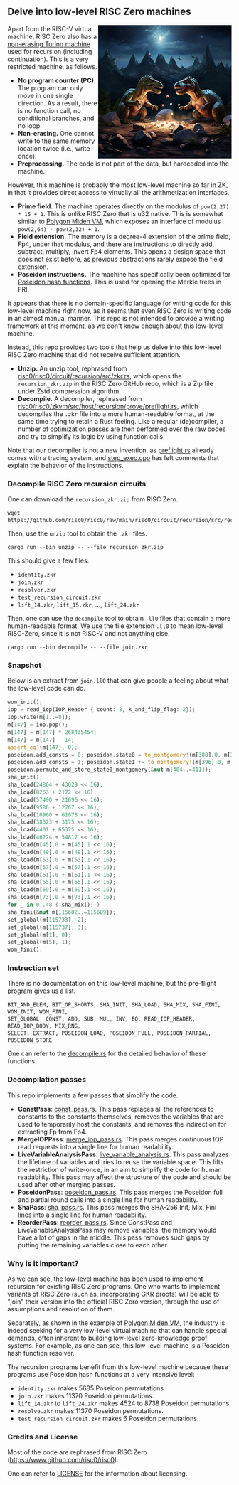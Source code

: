 ## Delve into low-level RISC Zero machines

<img src="title.png" align="right" alt="two dinosaurs playing stones that are flying" width="300"/>

Apart from the RISC-V virtual machine, RISC Zero also has a [non-erasing Turing machine](https://link.springer.com/chapter/10.1007/3-540-59175-3_104) used for recursion (including 
continuation). This is a very restricted machine, as follows.

- **No program counter (PC).** The program can only move in one single direction. As a result, there is no 
function call, no conditional branches, and no loop.
- **Non-erasing.** One cannot write to the same memory location twice (i.e., write-once).
- **Preprocessing.** The code is not part of the data, but hardcoded into the machine.

However, this machine is probably the most low-level machine so far in ZK, in that it provides direct access to virtually 
all the arithmetization interfaces.

- **Prime field.** The machine operates directly on the modulus of `pow(2,27) * 15 + 1`. This is unlike RISC Zero that 
is u32 native. This is somewhat similar to [Polygon Miden VM](https://0xpolygonmiden.github.io/miden-vm/design/main.html), which exposes an interface of modulus `pow(2,64) - pow(2,32) + 1`.
- **Field extension.** The memory is a degree-4 extension of the prime field, Fp4, under that modulus, and there are instructions 
to directly add, subtract, multiply, invert Fp4 elements. This opens a design space that does not exist before, as previous 
abstractions rarely expose the field extension.
- **Poseidon instructions.** The machine has specifically been optimized for [Poseidon hash functions](https://www.poseidon-hash.info/). This is used 
for opening the Merkle trees in FRI.

It appears that there is no domain-specific language for writing code for this low-level machine right now, as it 
seems that even RISC Zero is writing code in an almost manual manner. This repo is not intended to provide a writing 
framework at this moment, as we don't know enough about this low-level machine.

Instead, this repo provides two tools that help us delve into this low-level RISC Zero machine that did not receive 
sufficient attention.
- **Unzip.** An unzip tool, rephrased from [risc0/risc0/circuit/recursion/src/zkr.rs](https://github.com/risc0/risc0/blob/main/risc0/circuit/recursion/src/zkr.rs), 
which opens the `recursion_zkr.zip` in the RISC Zero GitHub repo, which is a Zip file under Zstd compression algorithm.
- **Decompile.** A decompiler, rephrased from [risc0/risc0/zkvm/src/host/recursion/prove/preflight.rs](https://github.com/risc0/risc0/blob/main/risc0/zkvm/src/host/recursion/prove/preflight.rs), 
which decompiles the `.zkr` file into a more human-readable format, at the same time trying to retain a Rust feeling.
Like a regular (de)compiler, a number of optimization passes are then performed over the raw codes and try to simplify 
its logic by using function calls.

Note that our decompiler is not a new invention, as [preflight.rs](https://github.com/risc0/risc0/blob/main/risc0/zkvm/src/host/recursion/prove/preflight.rs) already comes with a tracing system, and [step_exec.cpp](https://github.com/risc0/risc0/blob/main/risc0/circuit/recursion-sys/cxx/step_exec.cpp) has left comments that explain the behavior of the instructions.

### Decompile RISC Zero recursion circuits

One can download the `recursion_zkr.zip` from RISC Zero.
```console
wget https://github.com/risc0/risc0/raw/main/risc0/circuit/recursion/src/recursion_zkr.zip
```

Then, use the `unzip` tool to obtain the `.zkr` files.
```console
cargo run --bin unzip -- --file recursion_zkr.zip
```

This should give a few files:
- `identity.zkr`
- `join.zkr`
- `resolver.zkr`
- `test_recursion_circuit.zkr`
- `lift_14.zkr`, `lift_15.zkr`, ..., `lift_24.zkr`

Then, one can use the `decompile` tool to obtain `.ll0` files that contain a more human-readable format. We use the 
file extension `.ll0` to mean low-level RISC-Zero, since it is not RISC-V and not anything else.

```console
cargo run --bin decompile -- --file join.zkr
```

### Snapshot

Below is an extract from `join.ll0` that can give people a feeling about what the low-level code can do.

```rust
wom_init();
iop = read_iop(IOP_Header { count: 8, k_and_flip_flag: 2});
iop.write(m[1..=8]);
m[147] = iop.pop();
m[147] = m[147] * 268435454;
m[147] = m[147] - 14;
assert_eq!(m[147], 0);
poseidon.add_consts = 0; poseidon.state0 = to_montgomery!(m[388].0, m[389].0, m[390].0, m[391].0, m[392].0, m[393].0, m[394].0, m[395].0);
poseidon.add_consts = 1; poseidon.state1 += to_montgomery!(m[396].0, m[397].0, m[398].0, m[399].0, m[400].0, m[401].0, m[402].0, m[403].0);
poseidon.permute_and_store_state0_montgomery(&mut m[404..=411]);
sha_init();
sha_load(24864 + 43029 << 16);
sha_load(8263 + 2172 << 16);
sha_load(57490 + 21696 << 16);
sha_load(9586 + 12767 << 16);
sha_load(10960 + 61078 << 16);
sha_load(38323 + 3175 << 16);
sha_load(4401 + 65325 << 16);
sha_load(46224 + 54817 << 16);
sha_load(m[45].0 + m[45].1 << 16);
sha_load(m[49].0 + m[49].1 << 16);
sha_load(m[53].0 + m[53].1 << 16);
sha_load(m[57].0 + m[57].1 << 16);
sha_load(m[61].0 + m[61].1 << 16);
sha_load(m[65].0 + m[65].1 << 16);
sha_load(m[69].0 + m[69].1 << 16);
sha_load(m[73].0 + m[73].1 << 16);
for _ in 0..48 { sha_mix(); }
sha_fini(&mut m[115682..=115689]);
set_global(m[115733], 2);
set_global(m[115737], 3);
set_global(m[1], 0);
set_global(m[5], 1);
wom_fini();
```

### Instruction set

There is no documentation on this low-level machine, but the pre-flight program gives us a list.
```
BIT_AND_ELEM, BIT_OP_SHORTS, SHA_INIT, SHA_LOAD, SHA_MIX, SHA_FINI, WOM_INIT, WOM_FINI, 
SET_GLOBAL, CONST, ADD, SUB, MUL, INV, EQ, READ_IOP_HEADER, READ_IOP_BODY, MIX_RNG, 
SELECT, EXTRACT, POSEIDON_LOAD, POSEIDON_FULL, POSEIDON_PARTIAL, POSEIDON_STORE
```

One can refer to the [decompile.rs](src/bin/decompile.rs) for the detailed behavior of these functions.

### Decompilation passes

This repo implements a few passes that simplify the code.
- **ConstPass**: [const_pass.rs](src/pass/const_pass.rs). This pass replaces all the references to constants to the
constants themselves, removes the variables that are used to temporarily host the constants, and removes the indirection 
for extracting Fp from Fp4. 
- **MergeIOPPass**: [merge_iop_pass.rs](src/pass/merge_iop_pass.rs). This pass merges continuous IOP read requests into
a single line for human readability.
- **LiveVariableAnalysisPass**: [live_variable_analysis.rs](src/pass/live_variable_analysis.rs). This pass analyzes the 
lifetime of variables and tries to reuse the variable space. This lifts the restriction of write-once, in an aim to 
simplify the code for human readability. This pass may affect the structure of the code and should be used after other 
merging passes.
- **PoseidonPass**: [poseidon_pass.rs](src/pass/poseidon_pass.rs). This pass merges the Poseidon full and partial round 
calls into a single line for human readability.
- **ShaPass**: [sha_pass.rs](src/pass/sha_pass.rs). This pass merges the SHA-256 Init, Mix, Fini lines into a single line 
for human readability.
- **ReorderPass**: [reorder_pass.rs](src/pass/reorder_pass.rs). Since ConstPass and LiveVariableAnalysisPass may remove 
variables, the memory would have a lot of gaps in the middle. This pass removes such gaps by putting the remaining 
variables close to each other.

### Why is it important?

As we can see, the low-level machine has been used to implement recursion for existing RISC Zero programs. 
One who wants to implement variants of RISC Zero (such as, incorporating GKR proofs) will be able to "join" their version into
the official RISC Zero version, through the use of assumptions and resolution of them. 

Separately, as shown in the example of [Polygon Miden VM](https://0xpolygonmiden.github.io/miden-vm/design/main.html), the industry is indeed seeking for a very low-level 
virtual machine that can handle special demands, often inherent to building low-level zero-knowledge proof systems. For 
example, as one can see, this low-level machine is a Poseidon hash function resolver. 

The recursion programs benefit from this low-level machine because these programs use Poseidon hash functions at a 
very intensive level:
- `identity.zkr` makes 5685 Poseidon permutations.
- `join.zkr` makes 11370 Poseidon permutations.
- `lift_14.zkr` to `lift_24.zkr` makes 4524 to 8738 Poseidon permutations.
- `resolve.zkr` makes 11370 Poseidon permutations.
- `test_recursion_circuit.zkr` makes 6 Poseidon permutations.

### Credits and License
Most of the code are rephrased from RISC Zero (https://www.github.com/risc0/risc0).

One can refer to [LICENSE](LICENSE) for the information about licensing.
